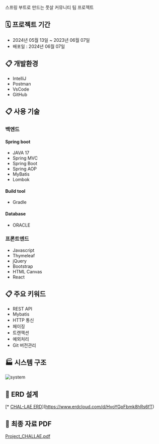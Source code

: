 스프링 부트로 만드는 풋살 커뮤니티 팀 프로젝트

## 🗓 프로젝트 기간
- 2024년 05월 13일 ~ 2023년 06월 07일
- 배포일 : 2024년 06월 07일
  
## :clipboard: 개발환경
* IntelliJ
* Postman
* VsCode
* GitHub

## :clipboard: 사용 기술
### 백엔드
#### Spring boot
* JAVA 17
* Spring MVC
* Spring Boot 
* Spring AOP
* MyBatis
* Lombok

#### Build tool
* Gradle

#### Database
* ORACLE

### 프론트엔드
* Javascript
* Thymeleaf
* jQuery
* Bootstrap
* HTML Canvas
* React

## :clipboard: 주요 키워드
* REST API
* Mybatis
* HTTP 통신
* 페이징
* 트랜잭션
* 예외처리
* Git 버전관리

## :factory: 시스템 구조
![system](https://github.com/Gerrard0621/Project-CHALLAE/assets/165990790/c1e29dd3-59bc-41e4-aac0-7a42a3ee8204)


## :link: ERD 설계
[* [CHAL-LAE ERD](https://github.com/didrlgus/springboot-shoppingmall/issues/1)](https://www.erdcloud.com/d/HvoYGpFbmk8hRs6fT)

## :link: 최종 자료 PDF 
[Project_CHALLAE.pdf](https://github.com/user-attachments/files/15814180/Project_CHALLAE.pdf)
